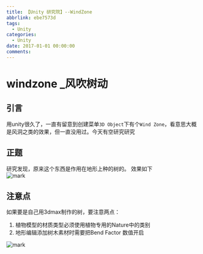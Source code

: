 ```yaml
---
title: 【Unity 研究院】--WindZone
abbrlink: ebe7573d
tags:
  - Unity
categories:
  - Unity
date: 2017-01-01 00:00:00
comments:
---
```

# windzone _风吹树动  
## 引言  
 用unity很久了，一直有留意到创建菜单`3D Object`下有个`Wind Zone`，看意思大概是风洞之类的效果，但一直没用过。今天有空研究研究

## 正题

 研究发现，原来这个东西是作用在地形上种的树的。
 效果如下  
 ![mark](http://p3goxj4ar.bkt.clouddn.com/blog/180617/EJ2J9BFgbi.gif)

 ## 注意点  

如果要是自己用3dmax制作的树，要注意两点：
1. 植物模型的材质类型必须使用植物专用的Nature中的类别
2. 地形编辑添加树木素材时需要把Bend Factor 数值开启  

![mark](http://p3goxj4ar.bkt.clouddn.com/blog/180617/KKm2jAjhaA.png?imageslim)